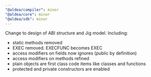 ```yaml
---
"@aldea/compiler": minor
"@aldea/core": minor
"@aldea/sdk": minor
---
```


Change to design of ABI structure and Jig model. Including:

- static methods removed
- EXEC removed. EXECFUNC becomes EXEC
- access modifiers on fields now ignores (public by definition)
- access modifiers on methods refined
- plain objects are first class code items like classes and functions
- protected and private constructors are enabled

